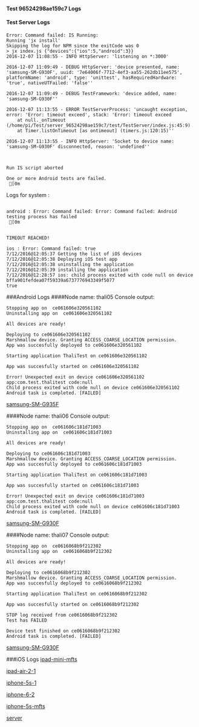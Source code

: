 #### Test 96524298ae159c7 Logs

#### Test Server Logs
```
Error: Command failed: IS Running:
Running 'jx install'
Skipping the log for NPM since the exitCode was 0
> jx index.js {"devices":{"ios":5,"android":3}}
2016-12-07 11:08:55 - INFO HttpServer: 'listening on *:3000'

2016-12-07 11:09:49 - DEBUG HttpServer: 'device presented, name: 'samsung-SM-G930F', uuid: '7e64006f-7712-4ef3-aa55-262db11ee575', platformName: 'android', type: 'unittest', hasRequiredHardware: 'true', nativeUTFailed: 'false''

2016-12-07 11:09:49 - DEBUG TestFramework: 'device added, name: 'samsung-SM-G930F''

2016-12-07 11:13:55 - ERROR TestServerProcess: 'uncaught exception, error: 'Error: timeout exceed', stack: 'Error: timeout exceed
    at null._onTimeout (/home/pi/Test/server_96524298ae159c7/test/TestServer/index.js:45:9)
    at Timer.listOnTimeout [as ontimeout] (timers.js:120:15)''

2016-12-07 11:13:55 - INFO HttpServer: 'Socket to device name: 'samsung-SM-G930F' disconnected, reason: 'undefined''


 
Run IS script aborted
 
One or more Android tests are failed.
 [0m

```


Logs for system : 
```

android : Error: Command failed: Error: Command failed: Android testing process has failed
 [0m


TIMEOUT REACHED!

ios : Error: Command failed: true
7/12/2016@12:05:37 Getting the list of iOS devices 
7/12/2016@12:05:38 Deploying iOS test app 
7/12/2016@12:05:38 uninstalling the application 
7/12/2016@12:05:39 installing the application 
7/12/2016@12:28:57 ios: child process exited with code null on device bffa901fefdea07f59339a6737776943349f5077 
true

```
###Android Logs
####Node name: thali05
Console output:
```
Stopping app on  ce061606e320561102
Uninstalling app on  ce061606e320561102

All devices are ready!

Deploying to ce061606e320561102
Marshmallow device. Granting ACCESS_COARSE_LOCATION permission.
App was succesfully deployed to ce061606e320561102

Starting application ThaliTest on ce061606e320561102

App was succesfully started on ce061606e320561102

Error! Unexpected exit on device ce061606e320561102 app:com.test.thalitest code:null 
Child process exited with code null on device ce061606e320561102
Android task is completed. [FAILED]
```
[samsung-SM-G935F](https://github.com/ThaliTester/TestResults/blob/96524298ae159c7_change_devices_tests_network_type_from_Wi-Fi_to_Native_larryonoff/thali05_samsung-SM-G935F.md)

####Node name: thali06
Console output:
```
Stopping app on  ce061606c181d71003
Uninstalling app on  ce061606c181d71003

All devices are ready!

Deploying to ce061606c181d71003
Marshmallow device. Granting ACCESS_COARSE_LOCATION permission.
App was succesfully deployed to ce061606c181d71003

Starting application ThaliTest on ce061606c181d71003

App was succesfully started on ce061606c181d71003

Error! Unexpected exit on device ce061606c181d71003 app:com.test.thalitest code:null 
Child process exited with code null on device ce061606c181d71003
Android task is completed. [FAILED]
```
[samsung-SM-G930F](https://github.com/ThaliTester/TestResults/blob/96524298ae159c7_change_devices_tests_network_type_from_Wi-Fi_to_Native_larryonoff/thali06_samsung-SM-G930F.md)

####Node name: thali07
Console output:
```
Stopping app on  ce0616068b9f212302
Uninstalling app on  ce0616068b9f212302

All devices are ready!

Deploying to ce0616068b9f212302
Marshmallow device. Granting ACCESS_COARSE_LOCATION permission.
App was succesfully deployed to ce0616068b9f212302

Starting application ThaliTest on ce0616068b9f212302

App was succesfully started on ce0616068b9f212302

STOP log received from ce0616068b9f212302
Test has FAILED

Device test finished on ce0616068b9f212302 
Android task is completed. [FAILED]
```
[samsung-SM-G930F](https://github.com/ThaliTester/TestResults/blob/96524298ae159c7_change_devices_tests_network_type_from_Wi-Fi_to_Native_larryonoff/thali07_samsung-SM-G930F.md)


###iOS Logs
[ipad-mini-mfts](https://github.com/ThaliTester/TestResults/blob/96524298ae159c7_change_devices_tests_network_type_from_Wi-Fi_to_Native_larryonoff/iOS_ipad-mini-mfts.md)

[ipad-air-2-1](https://github.com/ThaliTester/TestResults/blob/96524298ae159c7_change_devices_tests_network_type_from_Wi-Fi_to_Native_larryonoff/iOS_ipad-air-2-1.md)

[iphone-5s-1](https://github.com/ThaliTester/TestResults/blob/96524298ae159c7_change_devices_tests_network_type_from_Wi-Fi_to_Native_larryonoff/iOS_iphone-5s-1.md)

[iphone-6-2](https://github.com/ThaliTester/TestResults/blob/96524298ae159c7_change_devices_tests_network_type_from_Wi-Fi_to_Native_larryonoff/iOS_iphone-6-2.md)

[iphone-5s-mfts](https://github.com/ThaliTester/TestResults/blob/96524298ae159c7_change_devices_tests_network_type_from_Wi-Fi_to_Native_larryonoff/iOS_iphone-5s-mfts.md)

[server](https://github.com/ThaliTester/TestResults/blob/96524298ae159c7_change_devices_tests_network_type_from_Wi-Fi_to_Native_larryonoff/iOS_server.md)




